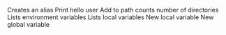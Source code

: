 Creates an alias
Print hello user
Add to path
counts number of directories
Lists environment variables
Lists local variables
New local variable
New global variable
